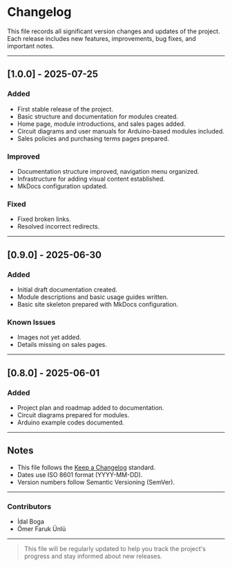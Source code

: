 # Changelog

This file records all significant version changes and updates of the project.  
Each release includes new features, improvements, bug fixes, and important notes.

---

## [1.0.0] - 2025-07-25
### Added
- First stable release of the project.
- Basic structure and documentation for modules created.
- Home page, module introductions, and sales pages added.
- Circuit diagrams and user manuals for Arduino-based modules included.
- Sales policies and purchasing terms pages prepared.

### Improved
- Documentation structure improved, navigation menu organized.
- Infrastructure for adding visual content established.
- MkDocs configuration updated.

### Fixed
- Fixed broken links.
- Resolved incorrect redirects.

---

## [0.9.0] - 2025-06-30
### Added
- Initial draft documentation created.
- Module descriptions and basic usage guides written.
- Basic site skeleton prepared with MkDocs configuration.

### Known Issues
- Images not yet added.
- Details missing on sales pages.

---

## [0.8.0] - 2025-06-01
### Added
- Project plan and roadmap added to documentation.
- Circuit diagrams prepared for modules.
- Arduino example codes documented.

---

## Notes
- This file follows the [Keep a Changelog](https://keepachangelog.com/en/1.0.0/) standard.
- Dates use ISO 8601 format (YYYY-MM-DD).
- Version numbers follow Semantic Versioning (SemVer).

---

### Contributors
- İdal Boga  
- Ömer Faruk Ünlü

---

> This file will be regularly updated to help you track the project's progress and stay informed about new releases.
